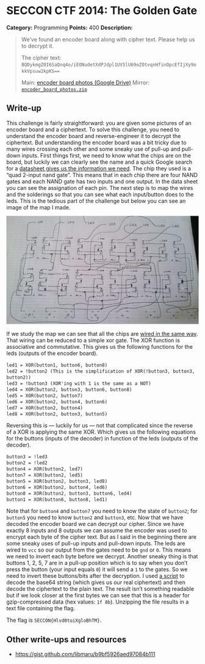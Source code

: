 # SECCON CTF 2014: The Golden Gate

**Category:** Programming
**Points:** 400
**Description:**

> We’ve found an encoder board along with cipher text. Please help us to decrypt it.
>
> The cipher text: `BQDykmgZ0I6SaQnq4o/iEONudetXdPJdpl1UVSlU69oZOtvqnHfinOpcEfIjXy9okkVpsuw2kpKS==`
>
> Main: [encoder board photos (Google Drive)](https://drive.google.com/a/seccon.jp/folderview?id=0B1HyMpKFOlLZRXc0YVNTX2E0dU0&usp=sharing)
> Mirror: [`encoder_board_photos.zip`](encoder_board_photos.zip)

## Write-up

This challenge is fairly straightforward: you are given some pictures of an encoder board and a ciphertext. To solve this challenge, you need to understand the encoder board and reverse-engineer it to decrypt the ciphertext. But understanding the encoder board was a bit tricky due to many wires crossing each other and some sneaky use of pull-up and pull-down inputs. First things first, we need to know what the chips are on the board, but luckily we can clearly see the name and a quick Google search for a [datasheet gives us the information we need](TC74HC00_Datasheet.pdf). The chip they used is a “quad 2-input nand gate”. This means that in each chip there are four NAND gates and each NAND gate has two inputs and one output. In the data sheet you can see the assignation of each pin. The next step is to map the wires and the solderings so that you can see what each input/button does to the leds. This is the tedious part of the challenge but below you can see an image of the map I made.

![](encoder.jpg)

If we study the map we can see that all the chips are [wired in the same way](http://upload.wikimedia.org/wikipedia/commons/f/fa/XOR_from_NAND.svg). That wiring can be reduced to a simple xor gate. The XOR function is associative and commutative. This gives us the following functions for the leds (outputs of the encoder board).

```
led1 = XOR(button1, button6, button8)
led2 = !button2 (This is the simplification of XOR(!button3, button3, button2))
led3 = !button3 (XOR'ing with 1 is the same as a NOT)
led4 = XOR(button2, button3, button6, button8)
led5 = XOR(button2, button7)
led6 = XOR(button2, button4, button6)
led7 = XOR(button2, button4)
led8 = XOR(button2, button3, button5)
```

Reversing this is — luckily for us — not that complicated since the reverse of a XOR is applying the same XOR. Which gives us the following equations for the buttons (inputs of the decoder) in function of the leds (outputs of the decoder).

```
button3 = !led3
button2 = !led2
button4 = XOR(button2, led7)
button7 = XOR(button2, led5)
button5 = XOR(button2, button3, led8)
button6 = XOR(button2, button4, led6)
button8 = XOR(button2, button3, button6, led4)
button1 = XOR(button6, button8, led1)
```

Note that for `button4` and `button7` you need to know the state of `button2`; for `button5` you need to know `button2` and `button3`, etc. Now that we have decoded the encoder board we can decrypt our cipher. Since we have exactly 8 inputs and 8 outputs we can assume the encoder was used to encrypt each byte of the cipher text. But as I said in the beginning there are some sneaky uses of pull-up inputs and pull-down inputs. The leds are wired to `vcc` so our output from the gates need to be `gnd` or `0`. This means we need to invert each byte before we decrypt. Another sneaky thing is that buttons 1, 2, 5, 7 are in a pull-up position which is to say when you don’t press the button (your input equals `0`) it will send a `1` to the gates. So we need to invert these buttons/bits after the decryption. I used [a script](goldengate.py) to decode the base64 string (which gives us our real ciphertext) and then decode the ciphertext to the plain text. The result isn’t something readable but if we look closer at the first bytes we can see that this is a header for gzip-compressed data (hex values: `1f 8b`). Unzipping the file results in a text file containing the flag.

The flag is `SECCON{Hlvd0toiXgloBhTM}`.

## Other write-ups and resources

* <https://gist.github.com/libmaru/b9bf5926aed97084b111>
